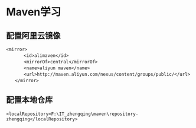 # Maven学习

## 配置阿里云镜像
```
<mirror>
　　　　<id>alimaven</id>
　　　　<mirrorOf>central</mirrorOf>
　　　　<name>aliyun maven</name>
　　　　<url>http://maven.aliyun.com/nexus/content/groups/public/</url>
　　</mirror>

```
## 配置本地仓库
```
<localRepository>F:\IT_zhengqing\maven\repository-zhengqing</localRepository>
```
